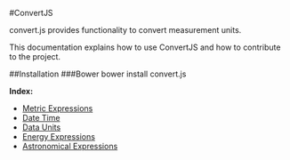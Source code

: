 #ConvertJS

convert.js provides functionality to convert measurement units.

This documentation explains how to use ConvertJS and how to contribute to the project.

##Installation
###Bower
	bower install convert.js

**Index:**

 - [Metric Expressions](https://github.com/YazilimMuhendisiyizBiz/convert.js/blob/master/Document/tr/metric.md)
 - [Date Time](https://github.com/YazilimMuhendisiyizBiz/convert.js/blob/master/Document/tr/time.md)
 - [Data Units](https://github.com/YazilimMuhendisiyizBiz/convert.js/blob/master/Document/tr/dataunit.md)
 - [Energy Expressions](https://github.com/YazilimMuhendisiyizBiz/convert.js/blob/master/Document/tr/energy.md)
 - [Astronomical Expressions](https://github.com/YazilimMuhendisiyizBiz/convert.js/blob/master/Document/tr/astronomical.md)
